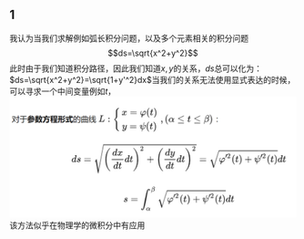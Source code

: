 ## 1 
我认为当我们求解例如弧长积分问题，以及多个元素相关的积分问题
$$ds=\sqrt{x^2+y^2}$$
此时由于我们知道积分路径，因此我们知道$x,y$的关系，$ds$总可以化为：$ds=\sqrt{x^2+y^2}=\sqrt{1+y'^2}dx$当我们的关系无法使用显式表达的时候，可以寻求一个中间变量例如$t$，
![Alt text](image.png)
该方法似乎在物理学的微积分中有应用